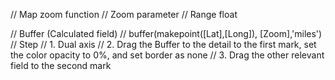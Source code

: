 // Map zoom function
// Zoom parameter
// Range float

// Buffer (Calculated field)
// buffer(makepoint([Lat],[Long]), [Zoom],'miles')
// Step 
// 1. Dual axis
// 2. Drag the Buffer to the detail to the first mark, set the color opacity to 0%, and set border as none
// 3. Drag the other relevant field to the second mark